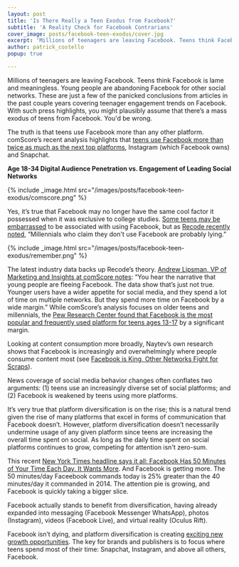 ```yaml
---
layout: post
title: 'Is There Really a Teen Exodus from Facebook?'
subtitle: 'A Reality Check for Facebook Contrarians'
cover_image: posts/facebook-teen-exodus/cover.jpg
excerpt: 'Millions of teenagers are leaving Facebook. Teens think Facebook is lame and meaningless. These are just some of takeaways from articles in the past couple years covering teenager engagement trends on Facebook. With such press highlights, you might think there’s a mass exodus of teens from Facebook.'
author: patrick_costello
popup: true

---
```


Millions of teenagers are leaving Facebook. Teens think Facebook is lame and meaningless. Young people are abandoning Facebook for other social networks. These are just a few of the panicked conclusions from articles in the past couple years covering teenager engagement trends on Facebook. With such press highlights, you might plausibly assume that there’s a mass exodus of teens from Facebook. You'd be wrong.

The truth is that teens use Facebook more than any other platform. comScore’s recent analysis highlights that [teens use Facebook more than twice as much as the next top platforms](http://www.comscore.com/Insights/Presentations-and-Whitepapers/2016/2016-US-Cross-Platform-Future-in-Focus), Instagram (which Facebook owns) and Snapchat.

**Age 18-34 Digital Audience Penetration vs. Engagement of Leading Social Networks**

{% include _image.html src="/images/posts/facebook-teen-exodus/comscore.png" %}

Yes, it’s true that Facebook may no longer have the same cool factor it possessed when it was exclusive to college studies. [Some teens may be embarrassed](http://theconversation.com/facebooks-so-uncool-but-its-morphing-into-a-different-beast-21548) to be associated with using Facebook, but as [Recode recently noted](http://www.recode.net/2016/3/30/11587380/are-young-people-leaving-facebook-not-even-close-chart), “Millennials who claim they don't use Facebook are probably lying.”

{% include _image.html src="/images/posts/facebook-teen-exodus/remember.png" %}

The latest industry data backs up Recode’s theory. [Andrew Lipsman, VP of Marketing and Insights at comScore notes](http://www.nytimes.com/2016/05/06/business/facebook-bends-the-rules-of-audience-engagement-to-its-advantage.html): “You hear the narrative that young people are fleeing Facebook. The data show that’s just not true. Younger users have a wider appetite for social media, and they spend a lot of time on multiple networks. But they spend more time on Facebook by a wide margin.” While comScore’s analysis focuses on older teens and millennials, the [Pew Research Center found that Facebook is the most popular and frequently used platform for teens ages 13-17](http://www.pewinternet.org/2015/04/09/teens-social-media-technology-2015/) by a significant margin.

Looking at content consumption more broadly, Naytev’s own research shows that Facebook is increasingly and overwhelmingly where people consume content most (see [Facebook is King, Other Networks Fight for Scraps](http://blog.naytev.com/facebook-is-king/)).

News coverage of social media behavior changes often conflates two arguments: (1) teens use an increasingly diverse set of social platforms; and (2) Facebook is weakened by teens using more platforms.

It’s very true that platform diversification is on the rise; this is a natural trend given the rise of many platforms that excel in forms of communication that Facebook doesn’t. However, platform diversification doesn’t necessarily undermine usage of any given platform since teens are increasing the overall time spent on social. As long as the daily time spent on social platforms continues to grow, competing for attention isn't zero-sum.

This recent [New York Times headline says it all: Facebook Has 50 Minutes of Your Time Each Day. It Wants More](http://www.nytimes.com/2016/05/06/business/facebook-bends-the-rules-of-audience-engagement-to-its-advantage.html?_r=0). And Facebook is getting more. The 50 minutes/day Faceebook commands today is 25% greater than the 40 minutes/day it commanded in 2014. The attention pie is growing, and Facebook is quickly taking a bigger slice. 

Facebook actually stands to benefit from diversification, having already expanded into messaging (Facebook Messenger WhatsApp), photos (Instagram), videos (Facebook Live), and virtual reality (Oculus Rift). 

Facebook isn’t dying, and platform diversification is creating [exciting new growth opportunities](http://blog.naytev.com/publishers-must-adapt/). The key for brands and publishers is to focus where teens spend most of their time: Snapchat, Instagram, and above all others, Facebook.
